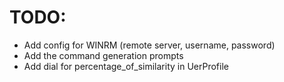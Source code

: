 
# TODO:

- Add config for WINRM (remote server, username, password)
- Add the command generation prompts
- Add dial for percentage_of_similarity in UerProfile
